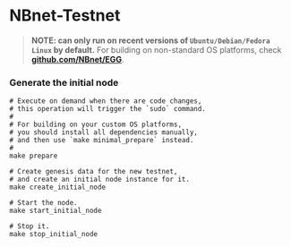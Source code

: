 # NBnet-Testnet

> **NOTE: can only run on recent versions of `Ubuntu/Debian/Fedora Linux` by default.**
> For building on non-standard OS platforms, check [**github.com/NBnet/EGG**](https://github.com/NBnet/EGG/blob/master/README.md).

### Generate the initial node

```shell
# Execute on demand when there are code changes,
# this operation will trigger the `sudo` command.
#
# For building on your custom OS platforms,
# you should install all dependencies manually,
# and then use `make minimal_prepare` instead.
#
make prepare

# Create genesis data for the new testnet,
# and create an initial node instance for it.
make create_initial_node

# Start the node.
make start_initial_node

# Stop it.
make stop_initial_node
```
